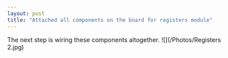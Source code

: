 ```yaml
---
layout: post
title: "Attached all components on the board for registers module"
---
```


The next step is wiring these components altogether.
![](/Photos/Registers 2.jpg)


